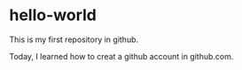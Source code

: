 # hello-world
This is my first repository in github.

Today, I learned how to creat a github account in github.com.



